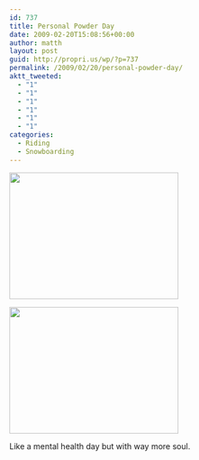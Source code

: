 ```yaml
---
id: 737
title: Personal Powder Day
date: 2009-02-20T15:08:56+00:00
author: matth
layout: post
guid: http://propri.us/wp/?p=737
permalink: /2009/02/20/personal-powder-day/
aktt_tweeted:
  - "1"
  - "1"
  - "1"
  - "1"
  - "1"
  - "1"
categories:
  - Riding
  - Snowboarding
---
```

[<img class="alignnone size-full wp-image-364" src="http://hippeelee.com/blog/wp-content/uploads/2009/02/l-640-480-a1cb105f-baed-49dc-893b-9b61e011bd3e.jpeg" alt="" width="300" height="225" />](http://hippeelee.com/blog/wp-content/uploads/2009/02/l-640-480-a1cb105f-baed-49dc-893b-9b61e011bd3e.jpeg)

[<img class="alignnone size-full wp-image-364" src="http://hippeelee.com/blog/wp-content/uploads/2009/02/l-640-480-d7dadca0-716c-4da9-a308-0d150f2776b6.jpeg" alt="" width="300" height="225" />](http://hippeelee.com/blog/wp-content/uploads/2009/02/l-640-480-d7dadca0-716c-4da9-a308-0d150f2776b6.jpeg)

Like a mental health day but with way more soul.